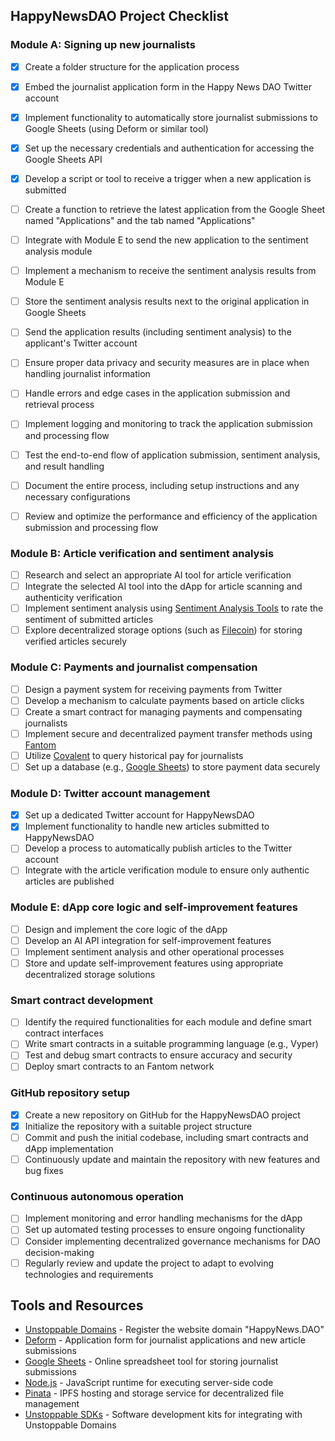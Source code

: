 ## HappyNewsDAO Project Checklist

### Module A: Signing up new journalists
- [x] Create a folder structure for the application process
- [x] Embed the journalist application form in the Happy News DAO Twitter account
- [x] Implement functionality to automatically store journalist submissions to Google Sheets (using Deform or similar tool)
- [x] Set up the necessary credentials and authentication for accessing the Google Sheets API
- [x] Develop a script or tool to receive a trigger when a new application is submitted
- [ ] Create a function to retrieve the latest application from the Google Sheet named "Applications" and the tab named "Applications"
- [ ] Integrate with Module E to send the new application to the sentiment analysis module
- [ ] Implement a mechanism to receive the sentiment analysis results from Module E
- [ ] Store the sentiment analysis results next to the original application in Google Sheets
- [ ] Send the application results (including sentiment analysis) to the applicant's Twitter account
- [ ] Ensure proper data privacy and security measures are in place when handling journalist information
- [ ] Handle errors and edge cases in the application submission and retrieval process
- [ ] Implement logging and monitoring to track the application submission and processing flow
- [ ] Test the end-to-end flow of application submission, sentiment analysis, and result handling
- [ ] Document the entire process, including setup instructions and any necessary configurations
- [ ] Review and optimize the performance and efficiency of the application submission and processing flow


### Module B: Article verification and sentiment analysis
- [ ] Research and select an appropriate AI tool for article verification
- [ ] Integrate the selected AI tool into the dApp for article scanning and authenticity verification
- [ ] Implement sentiment analysis using [Sentiment Analysis Tools](tool-link-here) to rate the sentiment of submitted articles
- [ ] Explore decentralized storage options (such as [Filecoin](https://filecoin.io)) for storing verified articles securely

### Module C: Payments and journalist compensation
- [ ] Design a payment system for receiving payments from Twitter
- [ ] Develop a mechanism to calculate payments based on article clicks
- [ ] Create a smart contract for managing payments and compensating journalists
- [ ] Implement secure and decentralized payment transfer methods using [Fantom](https://fantom.foundation)
- [ ] Utilize [Covalent](https://www.covalenthq.com) to query historical pay for journalists
- [ ] Set up a database (e.g., [Google Sheets](https://www.google.com/sheets)) to store payment data securely

### Module D: Twitter account management
- [x] Set up a dedicated Twitter account for HappyNewsDAO
- [x] Implement functionality to handle new articles submitted to HappyNewsDAO
- [ ] Develop a process to automatically publish articles to the Twitter account
- [ ] Integrate with the article verification module to ensure only authentic articles are published

### Module E: dApp core logic and self-improvement features
- [ ] Design and implement the core logic of the dApp
- [ ] Develop an AI API integration for self-improvement features
- [ ] Implement sentiment analysis and other operational processes
- [ ] Store and update self-improvement features using appropriate decentralized storage solutions

### Smart contract development
- [ ] Identify the required functionalities for each module and define smart contract interfaces
- [ ] Write smart contracts in a suitable programming language (e.g., Vyper)
- [ ] Test and debug smart contracts to ensure accuracy and security
- [ ] Deploy smart contracts to an Fantom network 

### GitHub repository setup
- [x] Create a new repository on GitHub for the HappyNewsDAO project
- [x] Initialize the repository with a suitable project structure
- [ ] Commit and push the initial codebase, including smart contracts and dApp implementation
- [ ] Continuously update and maintain the repository with new features and bug fixes

### Continuous autonomous operation
- [ ] Implement monitoring and error handling mechanisms for the dApp
- [ ] Set up automated testing processes to ensure ongoing functionality
- [ ] Consider implementing decentralized governance mechanisms for DAO decision-making
- [ ] Regularly review and update the project to adapt to evolving technologies and requirements

## Tools and Resources

- [Unstoppable Domains](https://unstoppabledomains.com) - Register the website domain "HappyNews.DAO"
- [Deform](https://deformapp.cc) - Application form for journalist applications and new article submissions
- [Google Sheets](https://www.google.com/sheets/about/) - Online spreadsheet tool for storing journalist submissions
- [Node.js](https://nodejs.org) - JavaScript runtime for executing server-side code
- [Pinata](https://www.pinata.cloud) - IPFS hosting and storage service for decentralized file management
- [Unstoppable SDKs](https://unstoppabledomains.com/sdk) - Software development kits for integrating with Unstoppable Domains



